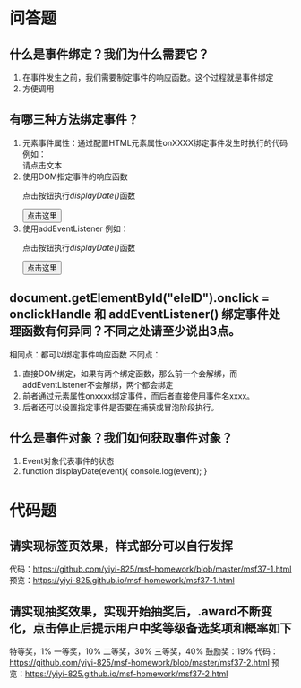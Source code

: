 # 问答题
## 什么是事件绑定？我们为什么需要它？
1. 在事件发生之前，我们需要制定事件的响应函数。这个过程就是事件绑定
2. 方便调用


## 有哪三种方法绑定事件？
1. 元素事件属性：通过配置HTML元素属性onXXXX绑定事件发生时执行的代码
   例如：<div onclick="this.innerHTML='谢谢'">请点击文本</div>
2. 使用DOM指定事件的响应函数
   <p>点击按钮执行<em>displayDate()</em>函数</p>
   <button id='mybtn'>点击这里</button>
   <script>
       document.getElementById("mybtn").onclick=display;
       function displatDate(){
        //代码块
       }
    </script>
3. 使用addEventListener
   例如：
   <p>点击按钮执行<em>displayDate()</em>函数</p>
   <button id='mybtn'>点击这里</button>
   <script>
       document.getElementById("mybtn").addEventListener("click",function(){
           document.getElementById("demo").innerHtml="hello";
       });
    </script>

## document.getElementById("eleID").onclick = onclickHandle 和 addEventListener() 绑定事件处理函数有何异同？不同之处请至少说出3点。
相同点：都可以绑定事件响应函数
不同点：
1. 直接DOM绑定，如果有两个绑定函数，那么前一个会解绑，而addEventListener不会解绑，两个都会绑定
2. 前者通过元素属性onxxxx绑定事件，而后者直接使用事件名xxxx。
3. 后者还可以设置指定事件是否要在捕获或冒泡阶段执行。


## 什么是事件对象？我们如何获取事件对象？
1. Event对象代表事件的状态
2. function displayDate(event){
    console.log(event);
   }


# 代码题
## 请实现标签页效果，样式部分可以自行发挥
代码：https://github.com/yiyi-825/msf-homework/blob/master/msf37-1.html
预览：https://yiyi-825.github.io/msf-homework/msf37-1.html

## 请实现抽奖效果，实现开始抽奖后，.award不断变化，点击停止后提示用户中奖等级备选奖项和概率如下
特等奖，1%
一等奖，10%
二等奖，30%
三等奖，40%
鼓励奖：19%
代码：https://github.com/yiyi-825/msf-homework/blob/master/msf37-2.html
预览：https://yiyi-825.github.io/msf-homework/msf37-2.html
